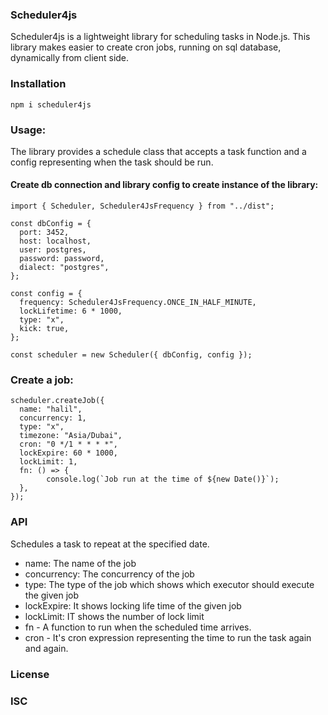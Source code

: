 ### Scheduler4js

Scheduler4js is a lightweight library for scheduling tasks in Node.js.
This library makes easier to create cron jobs, running on sql database, dynamically from client side.

### Installation

```
npm i scheduler4js
```

### Usage:

The library provides a schedule class that accepts a task function and a config representing when the task should be run.

#### Create db connection and library config to create instance of the library:

```
import { Scheduler, Scheduler4JsFrequency } from "../dist";

const dbConfig = {
  port: 3452,
  host: localhost,
  user: postgres,
  password: password,
  dialect: "postgres",
};

const config = {
  frequency: Scheduler4JsFrequency.ONCE_IN_HALF_MINUTE,
  lockLifetime: 6 * 1000,
  type: "x",
  kick: true,
};

const scheduler = new Scheduler({ dbConfig, config });
```

### Create a job:

```
scheduler.createJob({
  name: "halil",
  concurrency: 1,
  type: "x",
  timezone: "Asia/Dubai",
  cron: "0 */1 * * * *",
  lockExpire: 60 * 1000,
  lockLimit: 1,
  fn: () => {
        console.log(`Job run at the time of ${new Date()}`);
  },
});
```

### API

Schedules a task to repeat at the specified date.

- name: The name of the job
- concurrency: The concurrency of the job
- type: The type of the job which shows which executor should execute the given job
- lockExpire: It shows locking life time of the given job
- lockLimit: IT shows the number of lock limit
- fn - A function to run when the scheduled time arrives.
- cron - It's cron expression representing the time to run the task again and again.

### License

### ISC
